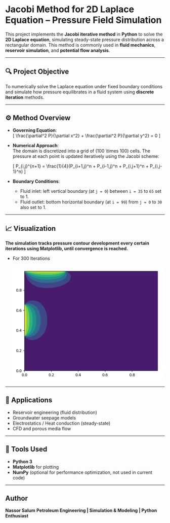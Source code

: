 # Jacobi Method for 2D Laplace Equation – Pressure Field Simulation

This project implements the **Jacobi iterative method** in **Python** to solve the **2D Laplace equation**, simulating steady-state pressure distribution across a rectangular domain. This method is commonly used in **fluid mechanics**, **reservoir simulation**, and **potential flow analysis**.

---

## 🔍 Project Objective

To numerically solve the Laplace equation under fixed boundary conditions and simulate how pressure equilibrates in a fluid system using **discrete iteration** methods.

---

## ⚙️ Method Overview

- **Governing Equation**:  
  \[
  \frac{\partial^2 P}{\partial x^2} + \frac{\partial^2 P}{\partial y^2} = 0
  \]
  
- **Numerical Approach**:  
  The domain is discretized into a grid of \(100 \times 100\) cells. The pressure at each point is updated iteratively using the Jacobi scheme:

  \[
  P_{i,j}^{n+1} = \frac{1}{4}(P_{i+1,j}^n + P_{i-1,j}^n + P_{i,j+1}^n + P_{i,j-1}^n)
  \]

- **Boundary Conditions**:  
  - Fluid inlet: left vertical boundary (at `j = 0`) between `i = 35` to `65` set to 1.  
  - Fluid outlet: bottom horizontal boundary (at `i = 99`) from `j = 0` to `30` also set to 1.

---

## 📈 Visualization

**The simulation tracks pressure contour development every certain iterations using **Matplotlib**, until convergence is reached.**

- For 300 Iterations

  ![300 Iterations](https://github.com/Nassor-Salum/jacobi-method-laplace-2d/blob/main/Screenshot%202025-06-25%20235819.png)


---

## 🧠 Applications

- Reservoir engineering (fluid distribution)
- Groundwater seepage models
- Electrostatics / Heat conduction (steady-state)
- CFD and porous media flow

---

## 🧪 Tools Used

- **Python 3**
- **Matplotlib** for plotting
- **NumPy** (optional for performance optimization, not used in current code)

---
## Author
**Nassor Salum**
**Petroleum Engineering | Simulation & Modeling | Python Enthusiast**
